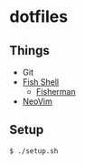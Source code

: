 # dotfiles

## Things

* Git
* [Fish Shell](https://github.com/fish-shell/fish-shell)
  * [Fisherman](https://github.com/fisherman/fisherman)
* [NeoVim](https://github.com/neovim/neovim)

## Setup

```
$ ./setup.sh
```
